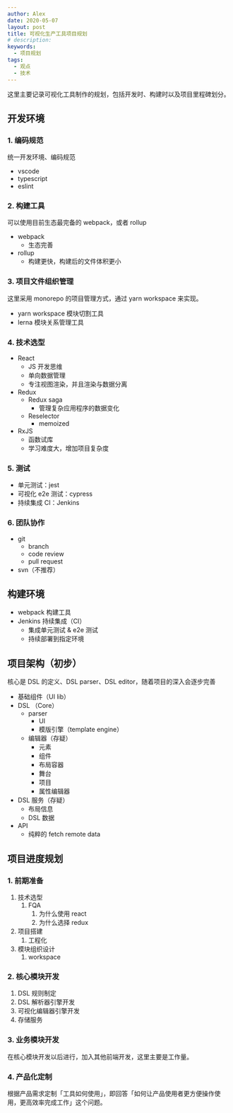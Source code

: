 ```yaml
---
author: Alex
date: 2020-05-07
layout: post
title: 可视化生产工具项目规划
# description: 
keywords: 
  - 项目规划
tags:
  - 观点
  - 技术
---
```


这里主要记录可视化工具制作的规划，包括开发时、构建时以及项目里程碑划分。

## 开发环境

### 1. 编码规范

统一开发环境、编码规范

- vscode
- typescript
- eslint



### 2. 构建工具

可以使用目前生态最完备的 webpack，或者 rollup

- webpack
  - 生态完善
- rollup
  - 构建更快，构建后的文件体积更小



### 3. 项目文件组织管理

这里采用 monorepo 的项目管理方式，通过 yarn workspace 来实现。

- yarn workspace 模块切割工具
- lerna 模块关系管理工具



### 4. 技术选型

- React
  - JS 开发思维
  - 单向数据管理
  - 专注视图渲染，并且渲染与数据分离
- Redux
  - Redux saga
    - 管理复杂应用程序的数据变化
  - Reselector
    - memoized
- RxJS
  - 函数试库
  - 学习难度大，增加项目复杂度



### 5. 测试

- 单元测试：jest
- 可视化 e2e 测试：cypress
- 持续集成 CI：Jenkins



### 6. 团队协作

- git
  - branch
  - code review
  - pull request
- svn（不推荐）



## 构建环境

- webpack 构建工具
- Jenkins 持续集成（CI）
  - 集成单元测试 & e2e 测试
  - 持续部署到指定环境



## 项目架构（初步）

核心是 DSL 的定义、DSL parser、DSL editor，随着项目的深入会逐步完善

- 基础组件（UI lib）
- DSL （Core）
  - parser
    - UI
    - 模版引擎（template engine）
  - 编辑器（存疑）
    - 元素
    - 组件
    - 布局容器
    - 舞台
    - 项目
    - 属性编辑器
- DSL 服务（存疑）
  - 布局信息
  - DSL 数据
- API
  - 纯粹的 fetch remote data



## 项目进度规划

### 1. 前期准备

1. 技术选型
   1. FQA
      1. 为什么使用 react
      2. 为什么选择 redux
2. 项目搭建
   1. 工程化
3. 模块组织设计
   1. workspace

### 2. 核心模块开发

1. DSL 规则制定
2. DSL 解析器引擎开发
3. 可视化编辑器引擎开发
4. 存储服务

### 3. 业务模块开发

在核心模块开发以后进行，加入其他前端开发，这里主要是工作量。

### 4. 产品化定制

根据产品需求定制「工具如何使用」，即回答「如何让产品使用者更方便操作使用，更高效率完成工作」这个问题。